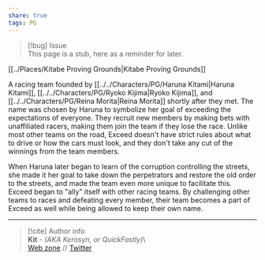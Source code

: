 ```yaml
---  
share: true  
tags: PG  
---  
```

> [!bug] Issue  
> This page is a stub, here as a reminder for later.  
  
[[../Places/Kitabe Proving Grounds|Kitabe Proving Grounds]]  
  
A racing team founded by [[../../Characters/PG/Haruna Kitami|Haruna Kitami]], [[../../Characters/PG/Ryoko Kijima|Ryoko Kijima]], and [[../../Characters/PG/Reina Morita|Reina Morita]] shortly after they met. The name was chosen by Haruna to symbolize her goal of exceeding the expectations of everyone. They recruit new members by making bets with unaffiliated racers, making them join the team if they lose the race. Unlike most other teams on the road, Exceed doesn't have strict rules about what to drive or how the cars must look, and they don't take any cut of the winnings from the team members.   
  
When Haruna later began to learn of the corruption controlling the streets, she made it her goal to take down the perpetrators and restore the old order to the streets, and made the team even more unique to facilitate this. Exceed began to "ally" itself with other racing teams. By challenging other teams to races and defeating every member, their team becomes a part of Exceed as well while being allowed to keep their own name.  
  
-----  
> [!cite] Author info  
> **Kit** - *(AKA Kerosyn, or QuickFastly)*\  
> [Web zone](https://kitabe.link) // [Twitter](https://twitter.com/Kerosyn_)